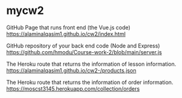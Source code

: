 # mycw2

GitHub Page that runs front end (the Vue.js code)
https://alaminalqasim1.github.io/cw2/index.html

GitHub repository of your back end code (Node and Express)
https://github.com/hmodu/Course-work-2/blob/main/server.js

The Heroku route that returns the information of lesson information.
https://alaminalqasim1.github.io/cw2-/products.json

The Heroku route that returns the information of order information.
https://moscst3145.herokuapp.com/collection/orders
